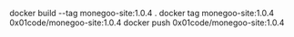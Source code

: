 docker build --tag monegoo-site:1.0.4 .
docker tag monegoo-site:1.0.4 0x01code/monegoo-site:1.0.4
docker push 0x01code/monegoo-site:1.0.4



